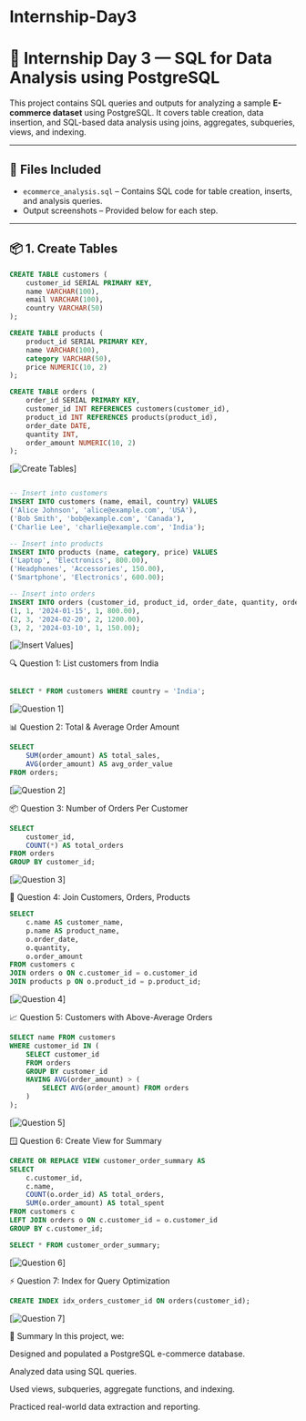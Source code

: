 # Internship-Day3
# 🧠 Internship Day 3 — SQL for Data Analysis using PostgreSQL

This project contains SQL queries and outputs for analyzing a sample **E-commerce dataset** using PostgreSQL. It covers table creation, data insertion, and SQL-based data analysis using joins, aggregates, subqueries, views, and indexing.

---

## 📁 Files Included

- `ecommerce_analysis.sql` – Contains SQL code for table creation, inserts, and analysis queries.
- Output screenshots – Provided below for each step.

---

## 📦 1. Create Tables

```sql
CREATE TABLE customers (
    customer_id SERIAL PRIMARY KEY,
    name VARCHAR(100),
    email VARCHAR(100),
    country VARCHAR(50)
);

CREATE TABLE products (
    product_id SERIAL PRIMARY KEY,
    name VARCHAR(100),
    category VARCHAR(50),
    price NUMERIC(10, 2)
);

CREATE TABLE orders (
    order_id SERIAL PRIMARY KEY,
    customer_id INT REFERENCES customers(customer_id),
    product_id INT REFERENCES products(product_id),
    order_date DATE,
    quantity INT,
    order_amount NUMERIC(10, 2)
);
```
[![Create Tables](https://github.com/Akhileshwar-2509/Internship-Day3/blob/main/Screenshot%202025-04-10%20113230.png)]

```sql

-- Insert into customers
INSERT INTO customers (name, email, country) VALUES
('Alice Johnson', 'alice@example.com', 'USA'),
('Bob Smith', 'bob@example.com', 'Canada'),
('Charlie Lee', 'charlie@example.com', 'India');

-- Insert into products
INSERT INTO products (name, category, price) VALUES
('Laptop', 'Electronics', 800.00),
('Headphones', 'Accessories', 150.00),
('Smartphone', 'Electronics', 600.00);

-- Insert into orders
INSERT INTO orders (customer_id, product_id, order_date, quantity, order_amount) VALUES
(1, 1, '2024-01-15', 1, 800.00),
(2, 3, '2024-02-20', 2, 1200.00),
(3, 2, '2024-03-10', 1, 150.00);
```
[![Insert Values](https://github.com/Akhileshwar-2509/Internship-Day3/blob/main/Screenshot%202025-04-10%20113249.png)]


🔍 Question 1: List customers from India
```sql

SELECT * FROM customers WHERE country = 'India';

```
[![Question 1](https://github.com/Akhileshwar-2509/Internship-Day3/blob/main/Screenshot%202025-04-10%20113308.png)]

📊 Question 2: Total & Average Order Amount
```sql
SELECT 
    SUM(order_amount) AS total_sales, 
    AVG(order_amount) AS avg_order_value
FROM orders;
```
[![Question 2](https://github.com/Akhileshwar-2509/Internship-Day3/blob/main/Screenshot%202025-04-10%20113322.png)]


📦 Question 3: Number of Orders Per Customer
```sql
SELECT 
    customer_id, 
    COUNT(*) AS total_orders
FROM orders
GROUP BY customer_id;
```
[![Question 3](https://github.com/Akhileshwar-2509/Internship-Day3/blob/main/Screenshot%202025-04-10%20113334.png)]


🔗 Question 4: Join Customers, Orders, Products
```sql
SELECT 
    c.name AS customer_name, 
    p.name AS product_name, 
    o.order_date, 
    o.quantity, 
    o.order_amount
FROM customers c
JOIN orders o ON c.customer_id = o.customer_id
JOIN products p ON o.product_id = p.product_id;
```
[![Question 4](https://github.com/Akhileshwar-2509/Internship-Day3/blob/main/Screenshot%202025-04-10%20113347.png)]

📈 Question 5: Customers with Above-Average Orders
```sql
SELECT name FROM customers
WHERE customer_id IN (
    SELECT customer_id
    FROM orders
    GROUP BY customer_id
    HAVING AVG(order_amount) > (
        SELECT AVG(order_amount) FROM orders
    )
);
```
[![Question 5](https://github.com/Akhileshwar-2509/Internship-Day3/blob/main/Screenshot%202025-04-10%20113359.png)]

🪟 Question 6: Create View for Summary
```sql
CREATE OR REPLACE VIEW customer_order_summary AS
SELECT 
    c.customer_id,
    c.name,
    COUNT(o.order_id) AS total_orders,
    SUM(o.order_amount) AS total_spent
FROM customers c
LEFT JOIN orders o ON c.customer_id = o.customer_id
GROUP BY c.customer_id;

SELECT * FROM customer_order_summary;
```
[![Question 6](https://github.com/Akhileshwar-2509/Internship-Day3/blob/main/Screenshot%202025-04-10%20113414.png)]


⚡ Question 7: Index for Query Optimization
```sql
CREATE INDEX idx_orders_customer_id ON orders(customer_id);
```

[![Question 7](https://github.com/Akhileshwar-2509/Internship-Day3/blob/main/Screenshot%202025-04-10%20113427.png)]

🧠 Summary
In this project, we:

Designed and populated a PostgreSQL e-commerce database.

Analyzed data using SQL queries.

Used views, subqueries, aggregate functions, and indexing.

Practiced real-world data extraction and reporting.